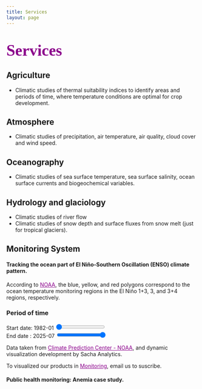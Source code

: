 ```yaml
---
title: Services
layout: page
---
```

<H1 align="left"><span style="font-family:Times New Roman;font-size:150%;color:darkmagenta"><b>Services</b></span> </H1>

<h2>Agriculture</h2>
<ul class="Agriculture">
	<li>Climatic studies of thermal suitability indices to identify areas and periods of time, where temperature conditions are optimal for crop development.</li>	
</ul>

<h2>Atmosphere</h2>
<ul class="Atmosphere">
	<li>Climatic studies of precipitation, air temperature, air quality, cloud cover and wind speed.</li>	
</ul>

<h2>Oceanography</h2>
<ul class="Oceanography">
	<li>Climatic studies of sea surface temperature, sea surface salinity, ocean surface currents and biogeochemical variables.</li>
</ul>  

<h2>Hydrology and glaciology</h2>
<ul class="Hydrology">
	<li>Climatic studies of river flow</li>
	<li>Climatic studies of snow depth and surface fluxes from snow melt (just for tropical glaciers).</li>
</ul>

<h2>Monitoring System</h2>
<!--p> La gestión de recursos hídricos es el proceso de planificar, desarrollar, distribuir y gestionar los recursos de agua
de manera eficiente y sostenible para satisfacer las necesidades de la sociedad, la economía y el medio ambiente

Objetivos
    1. Garantizar la disponibilidad de agua para el consumo humano, agricultura, industria y ecologia
    2. Proteger la calidad del agua y prevenir la contaminacion
    3. Promover el uso eficiente del agua y reducir sus péridad
    4. Mitigar los efectos del cambio climático y los desastres naturales
</p -->
<h4>Tracking the ocean part of El Niño-Southern Oscillation (ENSO) climate pattern.</h4>
According to <a href="https://www.climate.gov/news-features/understanding-climate/climate-variability-oceanic-nino-index" style="color:darkmagenta">NOAA</a>, the blue, yellow, and red polygons correspond to the ocean temperature monitoring regions in the El Niño 1+3, 3, and 3+4 regions, respectively.

<div class="graficas-container">
	<div id="map"></div>
	<div id="charts">
            <div id="time-range">
                <h3>Period of time</h3>
                <div class="slider-container">
                    <label>Start date: <span id="start-date">1982-01</span></label>
                    <input type="range" id="start-slider" min="0" max="522" value="0"> <!-- max="365"-->
                </div>
                <div class="slider-container">
                    <label>End date  : <span id="end-date">2025-07</span></label>
                    <input type="range" id="end-slider" min="0" max="522" value="522">
                </div>
            </div>
            <div class="chart-container">
                <!--h3>Gráfico de Barras</h3-->
                <canvas id="barChart"></canvas>
            </div>
        </div>
	<!--div align="center" id="tabla_ensoONI"></div-->
	<!--div align="center" id="plot_timeSeries_ensoIndex"></div-->
	<p> Data taken from <a href="https://www.cpc.ncep.noaa.gov/data/indices/" style="color:darkmagenta"> Climate Prediction Center - NOAA</a>, and dynamic visualization development by Sacha Analytics.</p>
	<p>To visualized our products in <a href="https://vrrp.github.io/login/" style="color:darkmagenta">Monitoring</a>, email us to suscribe.</p>
</div>
<!--script src="/static/js/script_mapaENSOv1.js"></script-->
<!--script src="/static/js/script_mapaENSOv2.js"></script-->
<script src="/static/js/script_mapaENSOv3.js"></script>


<h4 align="left">Public health monitoring: Anemia case study.</h4>
<!--script src="/static/js/script_tablaENSO.js"></script-->
<!--script src="/static/js/plot_timeSeries_ensoIndex.js"></script-->





























    

